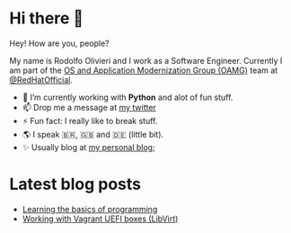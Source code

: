 # Hi there 👋

Hey! How are you, people?

My name is Rodolfo Olivieri and I work as a Software Engineer. Currently I am part of the [OS and Application Modernization Group (OAMG)](https://github.com/oamg) team at [@RedHatOfficial](https://redhat.com).
 
- 🔭 I’m currently working with **Python** and alot of fun stuff.
- 📫 Drop me a message at [my twitter](https://twitter.com/r0x0d)
- ⚡ Fun fact: I really like to break stuff. 
- 🌎 I speak 🇧🇷, 🇬🇧 and 🇩🇪 (little bit).
- ✨ Usually blog at [my personal blog](https://r0x0d.github.io);

# Latest blog posts
<!-- BLOG-POST-LIST:START -->
- [Learning the basics of programming](https://r0x0d.github.io/learning-basics-of-programming.html)
- [Working with Vagrant UEFI boxes &lpar;LibVirt&rpar;](https://r0x0d.github.io/vagrant-uefi-boxes.html)
<!-- BLOG-POST-LIST:END -->
